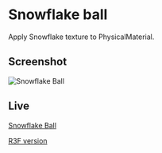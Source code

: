 # Snowflake ball

Apply Snowflake texture to PhysicalMaterial.

## Screenshot

![Snowflake Ball](assets/snowflake-ball.png)

## Live

[Snowflake Ball](https://csb-vxf8y.netlify.app/)

[R3F version](https://github.com/lehquan/ball-physicalMat)

